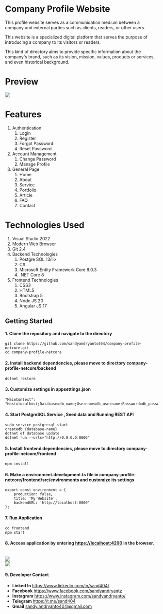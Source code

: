# Company Profile Website

<p>
   This profile website serves as a communication medium between a company and external parties such as clients, readers, or other users. 
</p>
<p>
	This website is a specialized digital platform that serves the purpose of introducing a company to its visitors or readers. 
</p>
<p>
	This kind of directory aims to provide specific information about the company's brand, such as its vision, mission, values, products or services, and even historical background.
</p> 

# Preview

<img src="screenshots/home.png">


# Features

<ol type="1">
	<li>
		Authentication
		<ol type="1">
			<li>Login</li>
			<li>Register</li>
			<li>Forgot Password</li>
			<li>Reset Password</li>
		</ol>
	</li>
	<li>
		Account Management
		<ol type="1">
			<li>Change Password</li>
			<li>Manage Profile</li>
		</ol>
	</li>
	<li>
		General Page
		<ol type="1">
			<li>Home</li>
			<li>About</li>
			<li>Service</li>
			<li>Portfolio</li>
			<li>Article</li>
			<li>FAQ</li>
			<li>Contact</li>
		</ol>
	</li>
</ol>

# Technologies Used

<ol type="1">
	<li>Visual Studio 2022</li>
	<li>Modern Web Browser</li>
	<li>Git 2.4</li>
	<li>
		Backend Technologies
		<ol type="1">
			<li>Postgre SQL 13/li>
			<li>C#</li>
			<li>Microsoft Entity Framework Core 8.0.3</li>
			<li>.NET Core 8 </li>
		</ol>
	</li>
	<li>
		Frontend Technologies
		<ol type="1">
			<li>CSS3</li>
			<li>HTML5</li>
			<li>Bootstrap 5</li>
			<li>Node JS 20</li>
			<li>Angular JS 17</li>
		</ol>
	</li>
</ol>

## Getting Started
#### 1. Clone the repository and navigate to the directory
```shell
git clone https://github.com/sandyandryanto404/company-profile-netcore.git
cd company-profile-netcore
```

#### 2. Install backend dependencies, please move to directory company-profile-netcore/backend
```shell
dotnet restore
```

#### 3. Customize settings in appsettings.json
```shell
"MainContext": "Host=localhost;Database=db_name;Username=db_username;Password=db_password"
```

#### 4. Start PostgreSQL Service , Seed data and Running REST API
```shell
sudo service postgresql start
createdb {database-name}
dotnet ef database update
dotnet run --urls="http://0.0.0.0:8000"
```

#### 5. Install frontend dependencies, please move to directory company-profile-netcore/frontend
```shell
npm install
```

#### 6. Make a environment.development.ts file in company-profile-netcore/frontend/src/environments and customize its settings 
```shell
export const environment = {
    production: false,
    title: 'My Website',
    backendURL: 'http://localhost:8000'
};

```

#### 7. Run Application 
```shell
cd frontend
npm start
```

#### 8. Access application by entering [https://localhost:4200](https://localhost:4200) in the browser.

<br/>
<img src="screenshots/article.png">
</br>
<img src="screenshots/service.png">

#### 9. Developer Contact
<ul>
	<li>
		<strong>Linked In</strong> <a target="_blank" href="https://www.linkedin.com/in/sand404/">https://www.linkedin.com/in/sand404/</a>
	</li>
	<li>
		<strong>Facebook</strong> <a target="_blank" href="https://www.facebook.com/sandyandryantz">https://www.facebook.com/sandyandryantz</a>
	</li>
	<li>
		<strong>Instagram</strong> <a target="_blank" href="https://www.instagram.com/sandyandryanto/">https://www.instagram.com/sandyandryanto/</a>
	</li>
	<li>
		<strong>Telegram</strong> <a target="_blank" href="https://t.me/sand404">https://t.me/sand404</a>
	</li>
	<li>
		<strong>Gmail</strong> <a  href="mailto:sandy.andryanto404@gmail.com">sandy.andryanto404@gmail.com</a>
	</li>
</ul>